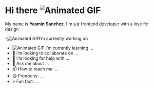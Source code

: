 # Hi there ![Animated GIF](https://64.media.tumblr.com/4d502ba807b173c7fd4624504257d65b/c3614424f2464c97-ab/s250x400/878317253f19cd6323499571641154ee4de0c97f.gifv)
  My name is **Yasmin Sanchez**. I'm a jr frontend developer with a love for design 
  

 -![Animated GIF](https://dl.glitter-graphics.com/pub/2246/2246348plce6xs5t7.gif)I’m currently working on 
- ![Animated GIF](https://kreayshawn.com/small%20pics/new%20ones/tumblr_inline_mjgtw5jg241roozkr540.gif) I’m currently learning ...
- 👯 I’m looking to collaborate on ...
- 🤔 I’m looking for help with ...
- 💬 Ask me about ...
- 📫 How to reach me: ...
- 😄 Pronouns: ...
- ⚡ Fun fact: ...

